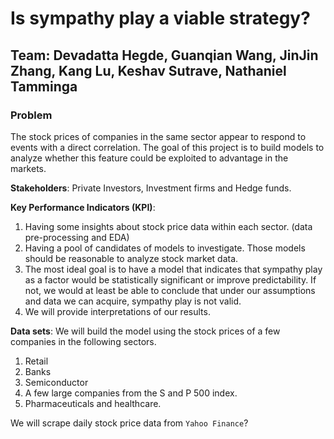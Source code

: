 # Is sympathy play a viable strategy?
## Team: Devadatta Hegde, Guanqian Wang, JinJin Zhang, Kang Lu, Keshav Sutrave, Nathaniel Tamminga


### Problem

The stock prices of companies in the same sector appear to respond to events with a direct correlation. The goal of this project is to build models to analyze whether this feature could be exploited to advantage in the markets. 

**Stakeholders**: Private Investors, Investment firms and Hedge funds.

**Key Performance Indicators (KPI)**:
1. Having some insights about stock price data within each sector. (data pre-processing and EDA)
2. Having a pool of candidates of models to investigate. Those models should be reasonable to analyze stock market data.
3. The most ideal goal is to have a model that indicates that sympathy play as a factor would be statistically significant or improve predictability. If not, we would at least be able to conclude that under our assumptions and data we can acquire, sympathy play is not valid.
4. We will provide interpretations of our results.

**Data sets**: We will build the model using the stock prices of a few companies in the following sectors.

1. Retail
2. Banks
3. Semiconductor
4. A few large companies from the S and P 500 index.
5. Pharmaceuticals and healthcare.

We will scrape daily stock price data from `Yahoo Finance`?
